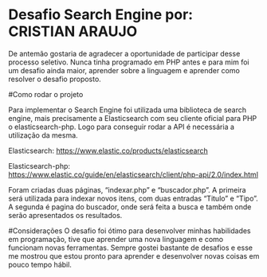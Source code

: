 # Desafio Search Engine por: CRISTIAN ARAUJO

De antemão gostaria de agradecer a oportunidade de participar desse processo seletivo. Nunca tinha programado em PHP antes e para mim foi um desafio ainda maior, aprender sobre a linguagem e aprender como resolver o desafio proposto. 

#Como rodar o projeto

Para implementar o Search Engine foi utilizada uma biblioteca de search engine, mais precisamente a Elasticsearch com seu cliente oficial para PHP o elasticsearch-php. Logo para conseguir rodar a API é necessária a utilização da mesma. 

Elasticsearch: https://www.elastic.co/products/elasticsearch

Elasticsearch-php: https://www.elastic.co/guide/en/elasticsearch/client/php-api/2.0/index.html

Foram criadas duas páginas, “indexar.php” e “buscador.php”. A primeira será utilizada para indexar novos itens, com duas entradas “Titulo” e “Tipo”. A segunda é pagina do buscador, onde será feita a busca e também onde serão apresentados os resultados.

#Considerações
O desafio foi ótimo para desenvolver minhas habilidades em programação, tive que aprender uma nova linguagem e como funcionam novas ferramentas. Sempre gostei bastante de desafios e esse me mostrou que estou pronto para aprender e desenvolver novas coisas em pouco tempo hábil.
